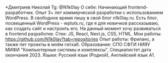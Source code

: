 *Дмитриев Николай
Tg: @N1k0lay
О себе: Начинающий frontend-разработчик. Опыт 3+ лет коммерческой разработки с использованием WordPress. В свободное время пишу в свой блог n1k0lay.ru. Есть блог, посвещенный WordPress - wptuts.ru, где я для новичков рассказываю, как создать сайт и настроить его. На данный момент хочу развиваться в frontend разработке.
Стек: JS, React, Next.js, CSS, HTML.
Мои работы: https://github.com/N1k0lay?tab=repositories
Опыт работы: Фриланс, а также пет проекты в моём гитхаб.
Образование: СПО СФТИ НИЯУ МИФИ "Компьютерные системы и комплексы", Специалистет дата окончания 2023.
Языки: Русский язык (Родной), Английский язык A1.
